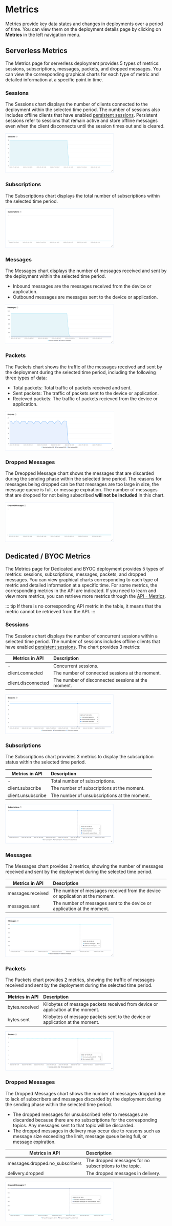 # Metrics

Metrics provide key data states and changes in deployments over a period of time. You can view them on the deployment details page by clicking on **Metrics** in the left navigation menu.

## Serverless Metrics

The Metrics page for serverless deployment provides 5 types of metrics: sessions, subscriptions, messages, packets, and dropped messages. You can view the corresponding graphical charts for each type of metric and detailed information at a specific point in time.


### Sessions
The Sessions chart displays the number of clients connected to the deployment within the selected time period. The number of sessions also includes offline clients that have enabled [persistent sessions](https://www.emqx.com/en/blog/mqtt-session). Persistent sessions refer to sessions that remain active and store offline messages even when the client disconnects until the session times out and is cleared.

<img src="./_assets/metric_serverless_1.png" alt="metrics_detail" style="zoom: 33%;" />

### Subscriptions

The Subscriptions chart displays the total number of subscriptions within the selected time period.

<img src="./_assets/metric_serverless_2.png" alt="metrics_detail" style="zoom: 33%;" />


### Messages
The Messages chart displays the number of messages received and sent by the deployment within the selected time period.

- Inbound messages are the messages received from the device or application.
- Outbound messages are messages sent to the device or application.

<img src="./_assets/metric_serverless_3.png" alt="metrics_detail" style="zoom: 33%;" />


### Packets

The Packets chart shows the traffic of the messages received and sent by the deployment during the selected time period, including the following three types of data:

- Total packets: Total traffic of packets received and sent.
- Sent packets: The traffic of packets sent to the device or application.
- Recieved packets: The traffic of packets recieved from the device or application.

<img src="./_assets/metric_serverless_4.png" alt="metrics_detail" style="zoom: 33%;" />


### Dropped Messages

The Dreopped Message chart shows the messages that are discarded during the sending phase within the selected time period. The reasons for messages being dropped can be that messages are too large in size, the message queue is full, or message expiration. The number of messages that are dropped for not being subscribed **will not be included** in this chart.

<img src="./_assets/metric_serverless_5.png" alt="metrics_detail" style="zoom: 33%;" />


## Dedicated / BYOC Metrics

The Metrics page for Dedicated and BYOC deployment provides 5 types of metrics: sessions, subscriptions, messages, packets, and dropped messages. You can view graphical charts corresponding to each type of metric and detailed information at a specific time. For some metrics, the corresponding metrics in the API are indicated. If you need to learn and view more metrics, you can retrieve more metrics through the [API - Metrics](../api/metrics.md).

::: tip
If there is no corresponding API metric in the table, it means that the metric cannot be retrieved from the API.
:::


### Sessions
The Sessions chart displays the number of concurrent sessions within a selected time period. The number of sessions includes offline clients that have enabled [persistent sessions](https://www.emqx.com/en/blog/mqtt-session). The chart provides 3 metrics:


|Metrics in API       |   Description                                   |
| ----------------- | :--------------------------------------- |
| - | Concurrent sessions. |
| client.connected | The number of connected sessions at the moment.             |
| client.disconnected | The number of disconnected sessions at the moment.   |


<img src="./_assets/metric_dedicated_1.png" alt="metrics_detail" style="zoom: 33%;" />

### Subscriptions
The Subscriptions chart provides 3 metrics to display the subscription status within the selected time period.

|Metrics in API       |   Description                                   |
| ----------------- | :--------------------------------------- |
| - | Total number of subscriptions. |
| client.subscribe | The number of subscriptions at the moment.        |
| client.unsubscribe | The number of unsubscriptions at the moment.  |

<img src="./_assets/metric_dedicated_2.png" alt="metrics_detail" style="zoom: 33%;" />

### Messages

The Messages chart provides 2 metrics, showing the number of messages received and sent by the deployment during the selected time period.

|Metrics in API       |   Description                                   |
| ----------------- | :--------------------------------------- |
| messages.received | The number of messages received from the device or application at the moment.         |
| messages.sent | The number of messages sent to the device or application at the moment. |

<img src="./_assets/metric_dedicated_3.png" alt="metrics_detail" style="zoom: 33%;" />



### Packets
The Packets chart provides 2 metrics, showing the traffic of messages received and sent by the deployment during the selected time period.

| Metrics in API   | Description                  |
| ------------------ | :--------------------------- |
| bytes.received    | Kilobytes of message packets received from device or application at the moment.     |
| bytes.sent | Kilobytes of message packets sent to the device or application at the moment. |

<img src="./_assets/metric_dedicated_4.png" alt="metrics_detail" style="zoom: 33%;" />

### Dropped Messages

The Dropped Messages chart shows the number of messages dropped due to lack of subscribers and messages discarded by the deployment during the sending phase within the selected time period.

- The dropped messages for unsubscribed refer to messages are discarded because there are no subscriptions for the corresponding topics. Any messages sent to that topic will be discarded.
- The dropped messages in delivery may occur due to reasons such as message size exceeding the limit, message queue being full, or message expiration.

| Metrics in API   | Description                  |
| ------------------ | :--------------------------- |
| messages.dropped.no_subscribers   | The dropped messages for no subscriptions to the topic. |
| delivery.dropped | The dropped messages in delivery. |

<img src="./_assets/metric_dedicated_5.png" alt="metrics_detail" style="zoom: 33%;" />

